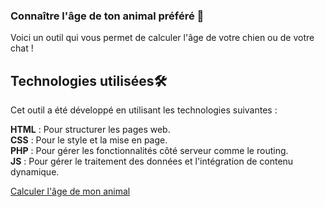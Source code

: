 ### Connaître l'âge de ton animal préféré 🐶

Voici un outil qui vous permet de calculer l'âge de votre chien ou de votre chat !

## Technologies utilisées🛠 
Cet outil a été développé en utilisant les technologies suivantes :

**HTML** : Pour structurer les pages web.\
**CSS** : Pour le style et la mise en page.\
**PHP** : Pour gérer les fonctionnalités côté serveur comme le routing.\
**JS** : Pour gérer le traitement des données et l'intégration de contenu dynamique.

[Calculer l'âge de mon animal](https://www.age-animaux.dallarinicolas.fr)
